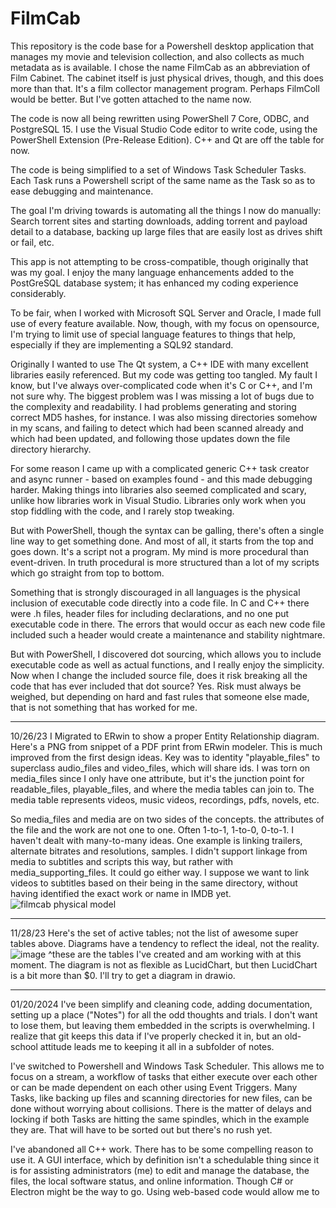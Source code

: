 # FilmCab
This repository is the code base for a Powershell desktop application that manages my movie and television collection, and also collects as much metadata as is available. I chose the name FilmCab as an abbreviation of Film Cabinet.  The cabinet itself is just physical drives, though, and this does more than that.  It's a film collector management program.  Perhaps FilmColl would be better.  But I've gotten attached to the name now.

The code is now all being rewritten using PowerShell 7 Core, ODBC, and PostgreSQL 15. I use the Visual Studio Code editor to write code, using the PowerShell Extension (Pre-Release Edition).  C++ and Qt are off the table for now.

The code is being simplified to a set of Windows Task Scheduler Tasks. Each Task runs a Powershell script of the same name as the Task so as to ease debugging and maintenance.

The goal I'm driving towards is automating all the things I now do manually: Search torrent sites and starting downloads, adding torrent and payload detail to a database, backing up large files that are easily lost as drives shift or fail, etc.

This app is not attempting to be cross-compatible, though originally that was my goal.  I enjoy the many language enhancements added to the PostGreSQL database system; it has enhanced my coding experience considerably.

To be fair, when I worked with Microsoft SQL Server and Oracle, I made full use of every feature available. Now, though, with my focus on opensource, I'm trying to limit use of special language features to things that help, especially if they are implementing a SQL92 standard.

Originally I wanted to use The Qt system, a C++ IDE with many excellent libraries easily referenced. But my code was getting too tangled. My fault I know, but I've always over-complicated code when it's C or C++, and I'm not sure why. The biggest problem was I was missing a lot of bugs due to the complexity and readability. I had problems generating and storing correct MD5 hashes, for instance. I was also missing directories somehow in my scans, and failing to detect which had been scanned already and which had been updated, and following those updates down the file directory hierarchy.

For some reason I came up with a complicated generic C++ task creator and async runner - based on examples found - and this made debugging harder.  Making things into libraries also seemed complicated and scary, unlike how libraries work in Visual Studio.  Libraries only work when you stop fiddling with the code, and I rarely stop tweaking.

But with PowerShell, though the syntax can be galling, there's often a single line way to get something done. And most of all, it starts from the top and goes down. It's a script not a program. My mind is more procedural than event-driven. In truth procedural is more structured than a lot of my scripts which go straight from top to bottom.

Something that is strongly discouraged in all languages is the physical inclusion of executable code directly into a code file.  In C and C++ there were .h files, header files for including declarations, and no one put executable code in there.  The errors that would occur as each new code file included such a header would create a maintenance and stability nightmare.

But with PowerShell, I discovered dot sourcing, which allows you to include executable code as well as actual functions, and I really enjoy the simplicity.  Now when I change the included source file, does it risk breaking all the code that has ever included that dot source? Yes. Risk must always be weighed, but depending on hard and fast rules that someone else made, that is not something that has worked for me.

--------------------------------------------------------------------------------------------------------------
10/26/23
I Migrated to ERwin to show a proper Entity Relationship diagram.  Here's a PNG from snippet of a PDF print from ERwin modeler.  This is much improved from the first design ideas. Key was to identity "playable_files" to superclass audio_files and video_files, which will share ids. I was torn on media_files since I only have one attribute, but it's the junction point for readable_files, playable_files, and where the media tables can join to.  The media table represents videos, music videos, recordings, pdfs, novels, etc.

So media_files and media are on two sides of the concepts. the attributes of the file and the work are not one to one. Often 1-to-1, 1-to-0, 0-to-1.  I haven't dealt with many-to-many ideas.  One example is linking trailers, alternate bitrates and resolutions, samples.  I didn't support linkage from media to subtitles and scripts this way, but rather with media_supporting_files.  It could go either way.  I suppose we want to link videos to subtitles based on their being in the same directory, without having identified the exact work or name in IMDB yet.
![filmcab physical model](https://github.com/jeffshumphreys/filmcab/assets/47931319/f02d3095-e8cc-42b5-ba0f-b360b939b2d8)

--------------------------------------------------------------------------------------------------------------
11/28/23
Here's the set of active tables; not the list of awesome super tables above.  Diagrams have a tendency to reflect the ideal, not the reality.
![image](https://github.com/jeffshumphreys/filmcab/assets/47931319/cbb2d3c9-4192-439e-bc98-f8dbe877310e)
^these are the tables I've created and am working with at this moment. The diagram is not as flexible as LucidChart, but then LucidChart is a bit more than $0.
I'll try to get a diagram in drawio.

--------------------------------------------------------------------------------------------------------------
01/20/2024
I've been simplify and cleaning code, adding documentation, setting up a place ("Notes") for all the odd thoughts and trials. I don't want to lose them, but leaving them embedded in the scripts is overwhelming. I realize that git keeps this data if I've properly checked it in, but an old-school attitude leads me to keeping it all in a subfolder of notes.

I've switched to Powershell and Windows Task Scheduler. This allows me to focus on a stream, a workflow of tasks that either execute over each other or can be made dependent on each other using Event Triggers. Many Tasks, like backing up files and scanning directories for new files, can be done without worrying about collisions.  There is the matter of delays and locking if both Tasks are hitting the same spindles, which in the example they are. That will have to be sorted out but there's no rush yet.

I've abandoned all C++ work. There has to be some compelling reason to use it. A GUI interface, which by definition isn't a schedulable thing since it is for assisting administrators (me) to edit and manage the database, the files, the local software status, and online information. Though C# or Electron might be the way to go. Using web-based code would allow me to 
